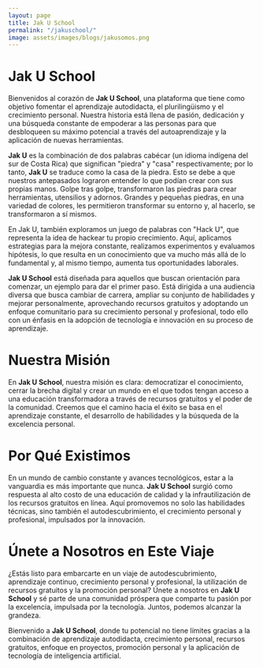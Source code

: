```yaml
---
layout: page
title: Jak U School
permalink: "/jakuschool/"
image: assets/images/blogs/jakusomos.png
---
```


# Jak U School

Bienvenidos al corazón de **Jak U School**, una plataforma que tiene como objetivo fomentar el aprendizaje autodidacta, el plurilingüismo y el crecimiento personal. Nuestra historia está llena de pasión, dedicación y una búsqueda constante de empoderar a las personas para que desbloqueen su máximo potencial a través del autoaprendizaje y la aplicación de nuevas herramientas.

**Jak U** es la combinación de dos palabras cabécar (un idioma indígena del sur de Costa Rica) que significan "piedra" y "casa" respectivamente; por lo tanto, **Jak U** se traduce como la casa de la piedra. Esto se debe a que nuestros antepasados lograron entender lo que podían crear con sus propias manos. Golpe tras golpe, transformaron las piedras para crear herramientas, utensilios y adornos. Grandes y pequeñas piedras, en una variedad de colores, les permitieron transformar su entorno y, al hacerlo, se transformaron a sí mismos.

En Jak U, también exploramos un juego de palabras con "Hack U", que representa la idea de hackear tu propio crecimiento. Aquí, aplicamos estrategias para la mejora constante, realizamos experimentos y evaluamos hipótesis, lo que resulta en un conocimiento que va mucho más allá de lo fundamental y, al mismo tiempo, aumenta tus oportunidades laborales.

**Jak U School** está diseñada para aquellos que buscan orientación para comenzar, un ejemplo para dar el primer paso. Está dirigida a una audiencia diversa que busca cambiar de carrera, ampliar su conjunto de habilidades y mejorar personalmente, aprovechando recursos gratuitos y adoptando un enfoque comunitario para su crecimiento personal y profesional, todo ello con un énfasis en la adopción de tecnología e innovación en su proceso de aprendizaje.

# Nuestra Misión

En **Jak U School**, nuestra misión es clara: democratizar el conocimiento, cerrar la brecha digital y crear un mundo en el que todos tengan acceso a una educación transformadora a través de recursos gratuitos y el poder de la comunidad. Creemos que el camino hacia el éxito se basa en el aprendizaje constante, el desarrollo de habilidades y la búsqueda de la excelencia personal.

# Por Qué Existimos

En un mundo de cambio constante y avances tecnológicos, estar a la vanguardia es más importante que nunca. **Jak U School** surgió como respuesta al alto costo de una educación de calidad y la infrautilización de los recursos gratuitos en línea. Aquí promovemos no solo las habilidades técnicas, sino también el autodescubrimiento, el crecimiento personal y profesional, impulsados por la innovación.

# Únete a Nosotros en Este Viaje

¿Estás listo para embarcarte en un viaje de autodescubrimiento, aprendizaje continuo, crecimiento personal y profesional, la utilización de recursos gratuitos y la promoción personal? Únete a nosotros en **Jak U School** y sé parte de una comunidad próspera que comparte tu pasión por la excelencia, impulsada por la tecnología. Juntos, podemos alcanzar la grandeza.

Bienvenido a **Jak U School**, donde tu potencial no tiene límites gracias a la combinación de aprendizaje autodidacta, crecimiento personal, recursos gratuitos, enfoque en proyectos, promoción personal y la aplicación de tecnología de inteligencia artificial.